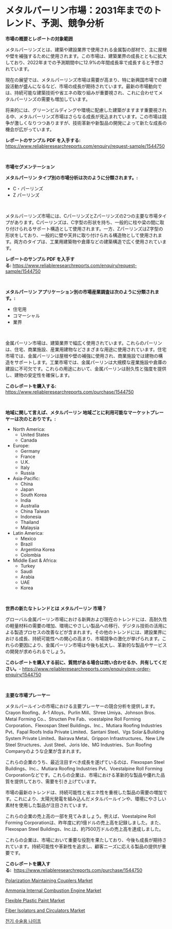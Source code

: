 <p><h1>メタルパーリン市場：2031年までのトレンド、予測、競争分析</h1></p><p><strong>市場の概要とレポートの対象範囲</strong></p>
<p><p>メタルパーリンズとは、建築や建設業界で使用される金属製の部材で、主に屋根や壁を補強するために使用されます。この市場は、建築業界の成長とともに拡大しており、2022年までの予測期間中に12.9%の年間成長率で成長すると予想されています。</p><p>現在の展望では、メタルパーリンズ市場は需要が高まり、特に新興国市場での建設活動が盛んになるなど、市場の成長が期待されています。最新の市場動向では、持続可能な建築技術や省エネの取り組みが重要視され、これに合わせてメタルパーリンズの需要も増加しています。</p><p>将来的には、グリーンビルディングや環境に配慮した建築がますます重要視される中、メタルパーリンズ市場はさらなる成長が見込まれています。この市場は競争が激しくなりつつありますが、技術革新や新製品の開発によって新たな成長の機会が広がっています。</p></p>
<p><strong>レポートのサンプル PDF を入手する:</strong> <a href="https://www.reliableresearchreports.com/enquiry/request-sample/1544750">https://www.reliableresearchreports.com/enquiry/request-sample/1544750</a></p>
<p>&nbsp;</p>
<p><strong>市場セグメンテーション</strong></p>
<p><strong>メタルパーリン タイプ別の市場分析は次のように分類されます。:</strong></p>
<p><ul><li>C・パーリンズ</li><li>Z パーリンズ</li></ul></p>
<p>&nbsp;</p>
<p><p>メタルパーリンズ市場には、CパーリンズとZパーリンズの2つの主要な市場タイプがあります。Cパーリンズは、C字型の形状を持ち、一般的に柱や梁の間に取り付けられるサポート構造として使用されます。一方、ZパーリンズはZ字型の形状をしており、一般的に壁や天井に取り付けられる構造物として使用されます。両方のタイプは、工業用建築物や倉庫などの建築構造で広く使用されています。</p></p>
<p><strong>レポートのサンプル PDF を入手する:</strong>&nbsp;<a href="https://www.reliableresearchreports.com/enquiry/request-sample/1544750">https://www.reliableresearchreports.com/enquiry/request-sample/1544750</a></p>
<p>&nbsp;</p>
<p><strong> メタルパーリン アプリケーション別の市場産業調査は次のように分類されます。:</strong></p>
<p><ul><li>住宅用</li><li>コマーシャル</li><li>業界</li></ul></p>
<p>&nbsp;</p>
<p><p>金属パーリン市場は、建築業界で幅広く使用されています。これらのパーリンは、住宅、商業施設、産業用建物などさまざまな用途に使用されています。住宅市場では、金属パーリンは屋根や壁の補強に使用され、商業施設では建物の構造をサポートします。工業市場では、金属パーリンは大規模な産業施設や倉庫の建設に不可欠です。これらの用途において、金属パーリンは耐久性と強度を提供し、建物の安定性を確保します。</p></p>
<p><strong>このレポートを購入する:</strong>&nbsp; <a href="https://www.reliableresearchreports.com/purchase/1544750">https://www.reliableresearchreports.com/purchase/1544750</a></p>
<p>&nbsp;</p>
<p><strong>地域に関して言えば、メタルパーリン 地域ごとに利用可能なマーケットプレーヤーは次のとおりです。:</strong></p>
<p><ul>
    <li>
        North America:
        <ul>
            <li>United States</li>
            <li>Canada</li>
        </ul>
    </li>
    <li>
        Europe:
        <ul>
            <li>Germany</li>
            <li>France</li>
            <li>U.K.</li>
            <li>Italy</li>
            <li>Russia</li>
        </ul>
    </li>
    <li>
        Asia-Pacific:
        <ul>
            <li>China</li>
            <li>Japan</li>
            <li>South Korea</li>
            <li>India</li>
            <li>Australia</li>
            <li>China Taiwan</li>
            <li>Indonesia</li>
            <li>Thailand</li>
            <li>Malaysia</li>
        </ul>
    </li>
    <li>
        Latin America:
        <ul>
            <li>Mexico</li>
            <li>Brazil</li>
            <li>Argentina Korea</li>
            <li>Colombia</li>
        </ul>
    </li>
    <li>
        Middle East & Africa:
        <ul>
            <li>Turkey</li>
            <li>Saudi</li>
            <li>Arabia</li>
            <li>UAE</li>
            <li>Korea</li>
        </ul>
    </li>
    </ul></p>
<p>&nbsp;</p>
<p><strong>世界の新たなトレンドとは メタルパーリン 市場？</strong></p>
<p><p>グローバル金属パーリン市場における新興および現在のトレンドには、高耐久性の軽量材料の需要の増加、環境にやさしい製品への移行、デジタル技術の活用による製造プロセスの改善などが含まれます。その他のトレンドには、建設業界における成長、持続可能性への関心の高まり、市場競争の激化が挙げられます。これらの要因により、金属パーリン市場は今後も拡大し、革新的な製品やサービスの開発が求められるでしょう。</p></p>
<p><strong>このレポートを購入する前に、質問がある場合は問い合わせるか、共有してください。</strong>- <a href="https://www.reliableresearchreports.com/enquiry/pre-order-enquiry/1544750">https://www.reliableresearchreports.com/enquiry/pre-order-enquiry/1544750</a></p>
<p>&nbsp;</p>
<p><strong>主要な市場プレーヤー</strong></p>
<p><p>メタルパールインの市場における主要プレーヤーの競合分析を提供します。 Crayon Roofing、A-1 Alloys、Purlin Mill、Shree Umiya、Johnson Bros. Metal Forming Co.、Structen Pre Fab、voestalpine Roll Forming Corporation、Flexospan Steel Buildings、Inc.、Mutiara Roofing Industries Pvt、Fapal Roofs India Private Limited、Santani Steel、Vgs Solar＆Building System Private Limited、Bairava Metal、Grippon Infrastructures、New Life Steel Structures、Just Steel、Joris Ide、MG Industries、Sun Roofing Companyのような企業が含まれます。</p><p>これらの企業のうち、最近注目すべき成長を遂げているのは、Flexospan Steel Buildings、Inc.、Mutiara Roofing Industries Pvt、Voestalpine Roll Forming Corporationなどです。これらの企業は、市場における革新的な製品や優れた品質を提供しており、需要を引き上げています。</p><p>市場の最新のトレンドは、持続可能性と省エネ性を重視した製品の需要の増加です。これにより、太陽光発電を組み込んだメタルパールインや、環境にやさしい素材を使用した製品が注目されています。</p><p>これらの企業の売上高の一部を見てみましょう。例えば、Voestalpine Roll Forming Corporationは、昨年度に約1億ドルの売上高を記録しました。また、Flexospan Steel Buildings、Inc.は、約7500万ドルの売上高を達成しました。</p><p>これらの企業は、市場において重要な役割を果たしており、今後も成長が期待されています。持続可能性や革新性を追求し、顧客ニーズに応える製品の提供が重要です。</p></p>
<p><strong>このレポートを購入する:</strong>&nbsp;&nbsp;<a href="https://www.reliableresearchreports.com/purchase/1544750">https://www.reliableresearchreports.com/purchase/1544750</a></p>
<p><p><a href="https://github.com/globismark/Market-Research-Report-List-2/blob/main/polarization-maintaining-couplers-market.md">Polarization Maintaining Couplers Market</a></p><p><a href="https://view.publitas.com/reportprime-1/ammonia-internal-combustion-engine-market-insights-market-players-and-forecast-till-2031/">Ammonia Internal Combustion Engine Market</a></p><p><a href="https://three-jumbo-f6d.notion.site/Flexible-Plastic-Paint-Market-Offer-Valuable-Insights-into-Market-Size-Market-Share-Market-Trends--8006f784b84e478283419aa685edeecd">Flexible Plastic Paint Market</a></p><p><a href="https://github.com/prosalinda88/Market-Research-Report-List-3/blob/main/fiber-isolators-and-circulators-market.md">Fiber Isolators and Circulators Market</a></p><p><a href="https://github.com/Tristiarton768456/Market-Research-Report-List-1/blob/main/647349212637.md">전기 수술용 나이프</a></p></p>